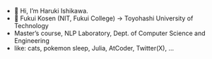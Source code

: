 - 👋 Hi, I’m Haruki Ishikawa.
- 🏫 Fukui Kosen (NIT, Fukui College) -> Toyohashi University of Technology
- Master’s course, NLP Laboratory, Dept. of Computer Science and Engineering
- like: cats, pokemon sleep, Julia, AtCoder, Twitter(X), ...
